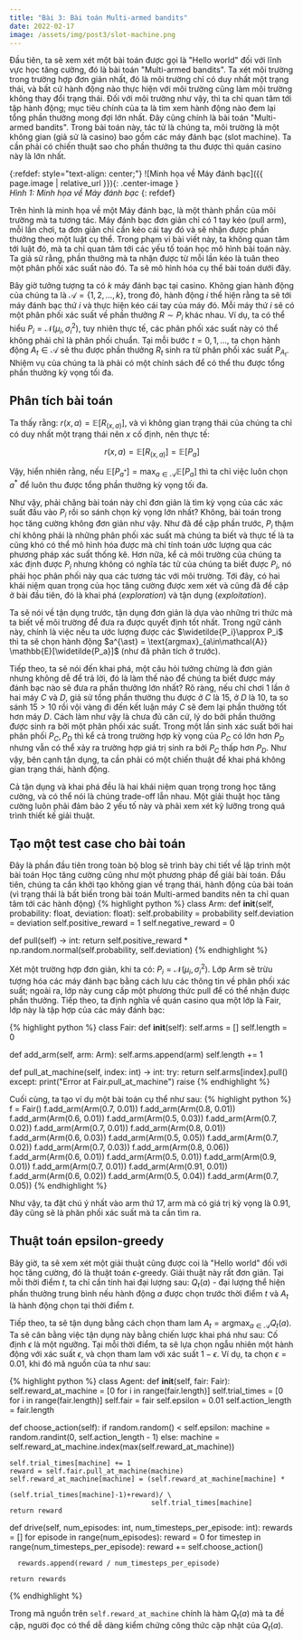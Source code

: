 ```yaml
---
title: "Bài 3: Bài toán Multi-armed bandits"
date: 2022-02-17
image: /assets/img/post3/slot-machine.png
---
```


Đầu tiên, ta sẽ xem xét một bài toán được gọi là "Hello world" đối với lĩnh vực học tăng cường, đó là bài toán "Multi-armed bandits". Ta xét môi trường trong trường hợp đơn giản nhất, đó là môi trường chỉ có duy nhất một trạng thái, và bất cứ hành động nào thực hiện với môi trường cũng làm môi trường không thay đổi trạng thái. Đối với môi trường như vậy, thì ta chỉ quan tâm tới tập hành động; mục tiêu chính của ta là tìm xem hành động nào đem lại tổng phần thưởng mong đợi lớn nhất. Đây cũng chính là bài toán "Multi-armed bandits". Trong bài toán này, tác tử là chúng ta, môi trường là một không gian (giả sử là casino) bao gồm các máy đánh bạc (slot machine). Ta cần phải có chiến thuật sao cho phần thưởng ta thu được thì quán casino này là lớn nhất.

{:refdef: style="text-align: center;"}
  ![Minh họa về Máy đánh bạc]({{ page.image | relative_url }}){: .center-image }  
  *Hình 1: Minh họa về Máy đánh bạc* 
{: refdef}

Trên hình là minh họa về một Máy đánh bạc, là một thành phần của môi trường mà ta tương tác. Máy đánh bạc đơn giản chỉ có 1 tay kéo (pull arm), mỗi lần chơi, ta đơn giản chỉ cần kéo cái tay đó và sẽ nhận được phần thưởng theo một luật cụ thể. Trong phạm vi bài viết này, ta không quan tâm tới luật đó, mà ta chỉ quan tâm tới các yếu tố toán học mô hình bài toán này. Ta giả sử rằng, phần thưởng mà ta nhận được từ mỗi lần kéo là tuân theo một phân phối xác suất nào đó. Ta sẽ mô hình hóa cụ thể bài toán dưới đây.

Bây giờ tưởng tượng ta có $k$ máy đánh bạc tại casino. Không gian hành động của chúng ta là $\mathcal{A} = \{ 1,2,\dots, k\}$, trong đó, hành động $i$ thể hiện rằng ta sẽ tới máy đánh bạc thứ $i$ và thực hiện kéo cái tay của máy đó. Mỗi máy thứ $i$ sẽ có một phân phối xác suất về phần thưởng $R{\sim}P_i$ khác nhau. Ví dụ, ta có thể hiểu $P_i = \mathcal{N}(\mu_i,\,\sigma_i^{2})$, tuy nhiên thực tế, các phân phối xác suất này có thể không phải chỉ là phân phối chuẩn. Tại mỗi bước $t=0,1,\dots$, ta chọn hành động $A_t\in\mathcal{A}$ sẽ thu được phần thưởng $R_t$ sinh ra từ phân phối xác suất $P_{A_t}$. Nhiệm vụ của chúng ta là phải có một chính sách để có thể thu được tổng phần thưởng kỳ vọng tối đa.

## Phân tích bài toán
Ta thấy rằng: $r(x, a) = \mathbb{E}[R_{(x, a)}]$, và vì không gian trạng thái của chúng ta chỉ có duy nhất một trạng thái nên $x$ cố định, nên thực tế:

$$r(x, a) = \mathbb{E}[R_{(x, a)}] = \mathbb{E}[P_a]$$

Vậy, hiển nhiên rằng, nếu $\mathbb{E}[P_{a^{\ast}}] = \max_{a\in\mathcal{A}}\mathbb{E}[P_a]$ thì ta chỉ việc luôn chọn $a^{\ast}$ để luôn thu được tổng phần thưởng kỳ vọng tối đa. 

Như vậy, phải chăng bài toán này chỉ đơn giản là tìm kỳ vọng của các xác suất đầu vào $P_i$ rồi so sánh chọn kỳ vọng lớn nhất? Không, bài toán trong học tăng cường không đơn giản như vậy. Như đã đề cập phần trước, $P_i$ thậm chí không phải là những phân phối xác suất mà chúng ta biết và thực tế là ta cũng khó có thể mô hình hóa được mà chỉ tính toán ước lượng qua các phương pháp xác suất thống kê. Hơn nữa, kể cả môi trường của chúng ta xác định được $P_i$ nhưng không có nghĩa tác tử của chúng ta biết được $P_i$, nó phải học phân phối này qua các tương tác với môi trường. Tới đây, có hai khái niệm quan trọng của học tăng cường được xem xét và cũng đã đề cập ở bài đầu tiên, đó là khai phá (*exploration*) và tận dụng (*exploitation*).

Ta sẽ nói về tận dụng trước, tận dụng đơn giản là dựa vào những tri thức mà ta biết về môi trường để đưa ra được quyết định tốt nhất. Trong ngữ cảnh này, chính là việc nếu ta ước lượng được các $\widetilde{P_i}\approx P_i$ thì ta sẽ chọn hành động $a^{\ast} = \text{argmax}_{a\in\mathcal{A}} \mathbb{E}[\widetilde{P_a}]$ (như đã phân tích ở trước).

Tiếp theo, ta sẽ nói đến khai phá, một câu hỏi tưởng chừng là đơn giản nhưng không dễ để trả lời, đó là làm thế nào để chúng ta biết được máy đánh bạc nào sẽ đưa ra phần thưởng lớn nhất? Rõ ràng, nếu chỉ chơi 1 lần ở hai máy $C$ và $D$, giả sử tổng phần thưởng thu được ở $C$ là $15$, ở $D$ là $10$, ta so sánh $15>10$ rồi vội vàng đi đến kết luận máy $C$ sẽ đem lại phần thưởng tốt hơn máy $D$. Cách làm như vậy là chưa đủ căn cứ, lý do bởi phần thưởng được sinh ra bởi một phân phối xác suất. Trong một lần sinh xác suất bởi hai phân phối $P_C, P_D$ thì kể cả trong trường hợp kỳ vọng của $P_C$ có lớn hơn $P_D$ nhưng vẫn có thể xảy ra trường hợp giá trị sinh ra bởi $P_C$ thấp hơn $P_D$. Như vậy, bên cạnh tận dụng, ta cần phải có một chiến thuật để khai phá không gian trạng thái, hành động.

Cả tận dụng và khai phá đều là hai khái niệm quan trọng trong học tăng cường, và có thể nói là chúng trade-off lẫn nhau. Một giải thuật học tăng cường luôn phải đảm bảo 2 yếu tố này và phải xem xét kỹ lưỡng trong quá trình thiết kế giải thuật.

## Tạo một test case cho bài toán
Đây là phần đầu tiên trong toàn bộ blog sẽ trình bày chi tiết về lập trình một bài toán Học tăng cường cũng như một phương pháp để giải bài toán. Đầu tiên, chúng ta cần khởi tạo không gian về trạng thái, hành động của bài toán (vì trạng thái là bất biến trong bài toán Multi-armed bandits nên ta chỉ quan tâm tới các hành động)
{% highlight python %}
class Arm:
  def __init__(self, probability: float, deviation: float):
    self.probability = probability
    self.deviation = deviation
    self.positive_reward = 1
    self.negative_reward = 0
  
  def pull(self) -> int:
    return self.positive_reward * np.random.normal(self.probability, self.deviation)
{% endhighlight %}

Xét một trường hợp đơn giản, khi ta có: $P_i=\mathcal{N}(\mu_i,\,\sigma_i^{2})$. Lớp Arm sẽ trừu tượng hóa các máy đánh bạc bằng cách lưu các thông tin về phân phối xác suất; ngoài ra, lớp này cung cấp một phương thức pull để có thể nhận được phần thưởng. Tiếp theo, ta định nghĩa về quán casino qua một lớp là Fair, lớp này là tập hợp của các máy đánh bạc:

{% highlight python %}
class Fair:
  def __init__(self):
    self.arms = []
    self.length = 0
  
  def add_arm(self, arm: Arm):
    self.arms.append(arm)
    self.length += 1
  
  def pull_at_machine(self, index: int) -> int:
    try:
      return self.arms[index].pull()
    except:
      print("Error at Fair.pull_at_machine")
      raise
{% endhighlight %}

Cuối cùng, ta tạo ví dụ một bài toán cụ thể như sau:
{% highlight python %}
f = Fair()
f.add_arm(Arm(0.7, 0.01))
f.add_arm(Arm(0.8, 0.01))
f.add_arm(Arm(0.6, 0.01))
f.add_arm(Arm(0.5, 0.03))
f.add_arm(Arm(0.7, 0.02))
f.add_arm(Arm(0.7, 0.01))
f.add_arm(Arm(0.8, 0.01))
f.add_arm(Arm(0.6, 0.03))
f.add_arm(Arm(0.5, 0.05))
f.add_arm(Arm(0.7, 0.02))
f.add_arm(Arm(0.7, 0.03))
f.add_arm(Arm(0.8, 0.06))
f.add_arm(Arm(0.6, 0.01))
f.add_arm(Arm(0.5, 0.01))
f.add_arm(Arm(0.9, 0.01))
f.add_arm(Arm(0.7, 0.01))
f.add_arm(Arm(0.91, 0.01))
f.add_arm(Arm(0.6, 0.02))
f.add_arm(Arm(0.5, 0.04))
f.add_arm(Arm(0.7, 0.05))
{% endhighlight %}

Như vậy, ta đặt chú ý nhất vào arm thứ 17, arm mà có giá trị kỳ vọng là 0.91, đây cũng sẽ là phân phối xác suất mà ta cần tìm ra.

## Thuật toán epsilon-greedy
Bây giờ, ta sẽ xem xét một giải thuật cũng được coi là "Hello world" đối với học tăng cường, đó là thuật toán $\epsilon$-greedy. Giải thuật này rất đơn giản. Tại mỗi thời điểm $t$, ta chỉ cần tính hai đại lượng sau: $Q_t(a)$ - đại lượng thể hiện phần thưởng trung bình nếu hành động $a$ được chọn trước thời điểm $t$ và $A_t$ là hành động chọn tại thời điểm $t$.

Tiếp theo, ta sẽ tận dụng bằng cách chọn tham lam $A_t = \text{argmax}_{a\in\mathcal{A}} Q_t(a)$. Ta sẽ cân bằng việc tận dụng này bằng chiến lược khai phá như sau: Cố định $\epsilon$ là một ngưỡng. Tại mỗi thời điểm, ta sẽ lựa chọn ngẫu nhiên một hành động với xác suất $\epsilon$, và chọn tham lam với xác suất $1-\epsilon$. Ví dụ, ta chọn $\epsilon=0.01$, khi đó mã nguồn của ta như sau:

{% highlight python %}
class Agent:
  def __init__(self, fair: Fair):
    self.reward_at_machine = [0 for i in range(fair.length)]
    self.trial_times = [0 for i in range(fair.length)]
    self.fair = fair
    self.epsilon = 0.01
    self.action_length = fair.length
  
  def choose_action(self):
    if random.random() < self.epsilon:
      machine = random.randint(0, self.action_length - 1)
    else:
      machine = self.reward_at_machine.index(max(self.reward_at_machine))

    self.trial_times[machine] += 1
    reward = self.fair.pull_at_machine(machine)
    self.reward_at_machine[machine] = (self.reward_at_machine[machine] * 
                                       (self.trial_times[machine]-1)+reward)/ \
                                       self.trial_times[machine]
    return reward

  def drive(self, num_episodes: int, num_timesteps_per_episode: int):
    rewards = []
    for episode in range(num_episodes):
      reward = 0
      for timestep in range(num_timesteps_per_episode):
        reward += self.choose_action()
      
      rewards.append(reward / num_timesteps_per_episode)
    
    return rewards
{% endhighlight %}

Trong mã nguồn trên $\texttt{self.reward_at_machine}$ chính là hàm $Q_t(a)$ mà ta đề cập, người đọc có thể dễ dàng kiểm chứng công thức cập nhật của $Q_t(a)$.
 
<script type="text/x-mathjax-config">
    MathJax.Hub.Config({
      tex2jax: {
        skipTags: ['script', 'noscript', 'style', 'textarea', 'pre'],
        inlineMath: [['$','$']]
      }
    });
  </script>
<script src="https://cdn.mathjax.org/mathjax/latest/MathJax.js?config=TeX-AMS-MML_HTMLorMML" type="text/javascript"></script>
